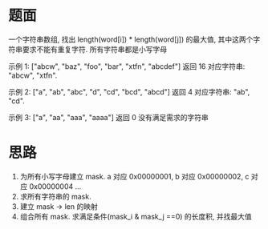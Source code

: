# 题面
一个字符串数组, 找出 length(word[i]) * length(word[j]) 的最大值,
其中这两个字符串要求不能有重复字符.
所有字符串都是小写字母


示例 1:
["abcw", "baz", "foo", "bar", "xtfn", "abcdef"]
返回 16
对应字符串: "abcw", "xtfn".

示例 2:
["a", "ab", "abc", "d", "cd", "bcd", "abcd"]
返回 4
对应字符串: "ab", "cd".

示例 3:
["a", "aa", "aaa", "aaaa"]
返回 0
没有满足需求的字符串



# 思路
1. 为所有小写字母建立 mask. a 对应 0x00000001, b 对应 0x00000002, c 对应 0x00000004 ...
2. 求所有字符串的 mask.
3. 建立 mask -> len 的映射
4. 组合所有 mask. 求满足条件(mask\_i & mask\_j ==0) 的长度积, 并找最大值
